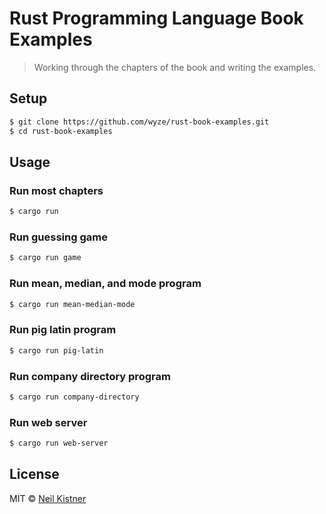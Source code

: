 # Rust Programming Language Book Examples

> Working through the chapters of the book and writing the examples.

## Setup

```sh
$ git clone https://github.com/wyze/rust-book-examples.git
$ cd rust-book-examples
```

## Usage

### Run most chapters

```sh
$ cargo run
```

### Run guessing game

```sh
$ cargo run game
```

### Run mean, median, and mode program

```sh
$ cargo run mean-median-mode
```

### Run pig latin program

```sh
$ cargo run pig-latin
```

### Run company directory program

```sh
$ cargo run company-directory
```

### Run web server

```sh
$ cargo run web-server
```

## License

MIT © [Neil Kistner](https://neilkistner.com)
